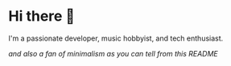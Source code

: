 # Hi there 👋
I'm a passionate developer, music hobbyist, and tech enthusiast.

*and also a fan of minimalism as you can tell from this README*
